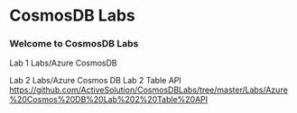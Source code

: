# CosmosDB Labs

### Welcome to CosmosDB Labs

Lab 1
Labs/Azure CosmosDB

Lab 2 
Labs/Azure Cosmos DB Lab 2 Table API
https://github.com/ActiveSolution/CosmosDBLabs/tree/master/Labs/Azure%20Cosmos%20DB%20Lab%202%20Table%20API
